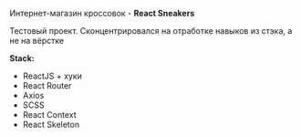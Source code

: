 Интернет-магазин кроссовок - **React Sneakers**

Тестовый проект. Сконцентрировался на отработке навыков из стэка, а не на вёрстке

**Stack:**

- ReactJS + хуки
- React Router
- Axios
- SCSS
- React Context
- React Skeleton
